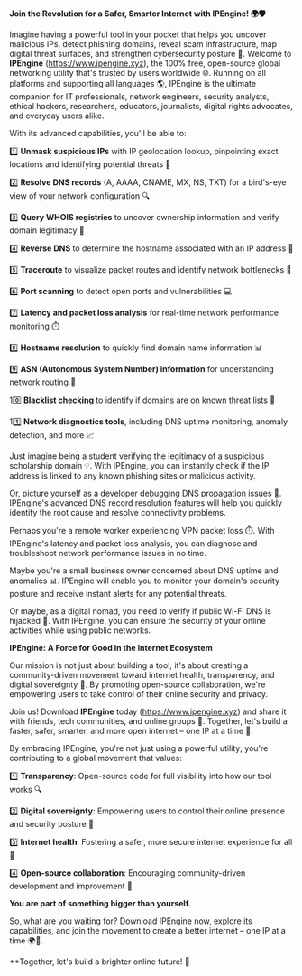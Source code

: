 **Join the Revolution for a Safer, Smarter Internet with IPEngine! 🌍🛡️**

Imagine having a powerful tool in your pocket that helps you uncover malicious IPs, detect phishing domains, reveal scam infrastructure, map digital threat surfaces, and strengthen cybersecurity posture 🔐. Welcome to **IPEngine** (https://www.ipengine.xyz), the 100% free, open-source global networking utility that's trusted by users worldwide 🌐. Running on all platforms and supporting all languages 🌎, IPEngine is the ultimate companion for IT professionals, network engineers, security analysts, ethical hackers, researchers, educators, journalists, digital rights advocates, and everyday users alike.

With its advanced capabilities, you'll be able to:

1️⃣ **Unmask suspicious IPs** with IP geolocation lookup, pinpointing exact locations and identifying potential threats 📍

2️⃣ **Resolve DNS records** (A, AAAA, CNAME, MX, NS, TXT) for a bird's-eye view of your network configuration 🔍

3️⃣ **Query WHOIS registries** to uncover ownership information and verify domain legitimacy 📝

4️⃣ **Reverse DNS** to determine the hostname associated with an IP address 🤔

5️⃣ **Traceroute** to visualize packet routes and identify network bottlenecks 🔴

6️⃣ **Port scanning** to detect open ports and vulnerabilities 💻

7️⃣ **Latency and packet loss analysis** for real-time network performance monitoring ⏱️

8️⃣ **Hostname resolution** to quickly find domain name information 📊

9️⃣ **ASN (Autonomous System Number) information** for understanding network routing 🔗

10️⃣ **Blacklist checking** to identify if domains are on known threat lists 🚫

11️⃣ **Network diagnostics tools**, including DNS uptime monitoring, anomaly detection, and more 📈

Just imagine being a student verifying the legitimacy of a suspicious scholarship domain 💡. With IPEngine, you can instantly check if the IP address is linked to any known phishing sites or malicious activity.

Or, picture yourself as a developer debugging DNS propagation issues 🤖. IPEngine's advanced DNS record resolution features will help you quickly identify the root cause and resolve connectivity problems.

Perhaps you're a remote worker experiencing VPN packet loss ⏱️. With IPEngine's latency and packet loss analysis, you can diagnose and troubleshoot network performance issues in no time.

Maybe you're a small business owner concerned about DNS uptime and anomalies 📊. IPEngine will enable you to monitor your domain's security posture and receive instant alerts for any potential threats.

Or maybe, as a digital nomad, you need to verify if public Wi-Fi DNS is hijacked 🚀. With IPEngine, you can ensure the security of your online activities while using public networks.

**IPEngine: A Force for Good in the Internet Ecosystem**

Our mission is not just about building a tool; it's about creating a community-driven movement toward internet health, transparency, and digital sovereignty 🌟. By promoting open-source collaboration, we're empowering users to take control of their online security and privacy.

Join us! Download **IPEngine** today (https://www.ipengine.xyz) and share it with friends, tech communities, and online groups 🔗. Together, let's build a faster, safer, smarter, and more open internet – one IP at a time 🚀.

By embracing IPEngine, you're not just using a powerful utility; you're contributing to a global movement that values:

1️⃣ **Transparency**: Open-source code for full visibility into how our tool works 🔍

2️⃣ **Digital sovereignty**: Empowering users to control their online presence and security posture 🌟

3️⃣ **Internet health**: Fostering a safer, more secure internet experience for all 🚨

4️⃣ **Open-source collaboration**: Encouraging community-driven development and improvement 🔗

**You are part of something bigger than yourself.**

So, what are you waiting for? Download IPEngine now, explore its capabilities, and join the movement to create a better internet – one IP at a time 🌍🚀.

**Together, let's build a brighter online future! 🌟